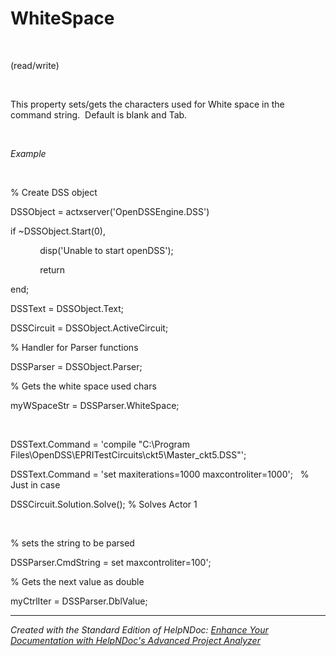 # WhiteSpace

&nbsp;

(read/write)

&nbsp;

This property sets/gets the characters used for White space in the command string.&nbsp; Default is blank and Tab.

&nbsp;

*Example*

&nbsp;

% Create DSS object

DSSObject = actxserver('OpenDSSEngine.DSS')

if ~DSSObject.Start(0),

&nbsp; &nbsp; &nbsp; &nbsp; &nbsp; &nbsp; disp('Unable to start openDSS');

&nbsp; &nbsp; &nbsp; &nbsp; &nbsp; &nbsp; return

end;

DSSText = DSSObject.Text;

DSSCircuit = DSSObject.ActiveCircuit;

% Handler for Parser functions

DSSParser = DSSObject.Parser;

% Gets the white space used chars

myWSpaceStr = DSSParser.WhiteSpace;

&nbsp;

DSSText.Command = 'compile "C:\\Program Files\\OpenDSS\\EPRITestCircuits\\ckt5\\Master\_ckt5.DSS"';

DSSText.Command = 'set maxiterations=1000 maxcontroliter=1000'; &nbsp; % Just in case

DSSCircuit.Solution.Solve(); % Solves Actor 1

&nbsp;

% sets the string to be parsed

DSSParser.CmdString = set maxcontroliter=100';

% Gets the next value as double

myCtrlIter = DSSParser.DblValue;

***
_Created with the Standard Edition of HelpNDoc: [Enhance Your Documentation with HelpNDoc's Advanced Project Analyzer](<https://www.helpndoc.com/feature-tour/advanced-project-analyzer/>)_
